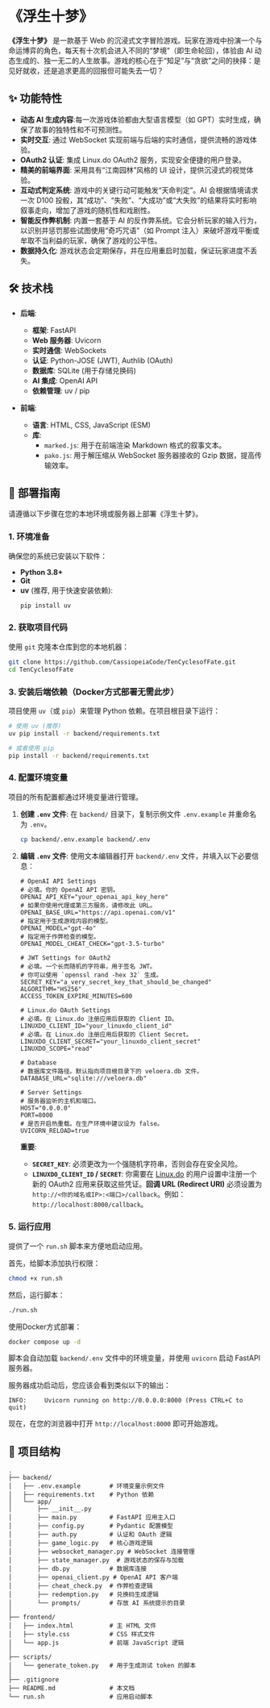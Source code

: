 # 《浮生十梦》

**《浮生十梦》** 是一款基于 Web 的沉浸式文字冒险游戏。玩家在游戏中扮演一个与命运博弈的角色，每天有十次机会进入不同的“梦境”（即生命轮回），体验由 AI 动态生成的、独一无二的人生故事。游戏的核心在于“知足”与“贪欲”之间的抉择：是见好就收，还是追求更高的回报但可能失去一切？

## ✨ 功能特性

- **动态 AI 生成内容**:每一次游戏体验都由大型语言模型（如 GPT）实时生成，确保了故事的独特性和不可预测性。
- **实时交互**: 通过 WebSocket 实现前端与后端的实时通信，提供流畅的游戏体验。
- **OAuth2 认证**: 集成 Linux.do OAuth2 服务，实现安全便捷的用户登录。
- **精美的前端界面**: 采用具有“江南园林”风格的 UI 设计，提供沉浸式的视觉体验。
- **互动式判定系统**: 游戏中的关键行动可能触发“天命判定”。AI 会根据情境请求一次 D100 投骰，其“成功”、“失败”、“大成功”或“大失败”的结果将实时影响叙事走向，增加了游戏的随机性和戏剧性。
- **智能反作弊机制**: 内置一套基于 AI 的反作弊系统。它会分析玩家的输入行为，以识别并惩罚那些试图使用“奇巧咒语”（如 Prompt 注入）来破坏游戏平衡或牟取不当利益的玩家，确保了游戏的公平性。
- **数据持久化**: 游戏状态会定期保存，并在应用重启时加载，保证玩家进度不丢失。

## 🛠️ 技术栈

- **后端**:
  - **框架**: FastAPI
  - **Web 服务器**: Uvicorn
  - **实时通信**: WebSockets
  - **认证**: Python-JOSE (JWT), Authlib (OAuth)
  - **数据库**: SQLite (用于存储兑换码)
  - **AI 集成**: OpenAI API
  - **依赖管理**: uv / pip

- **前端**:
  - **语言**: HTML, CSS, JavaScript (ESM)
  - **库**:
    - `marked.js`: 用于在前端渲染 Markdown 格式的叙事文本。
    - `pako.js`: 用于解压缩从 WebSocket 服务器接收的 Gzip 数据，提高传输效率。

## 🚀 部署指南

请遵循以下步骤在您的本地环境或服务器上部署《浮生十梦》。

### 1. 环境准备

确保您的系统已安装以下软件：

- **Python 3.8+**
- **Git**
- **uv** (推荐, 用于快速安装依赖):
  ```bash
  pip install uv
  ```

### 2. 获取项目代码

使用 `git` 克隆本仓库到您的本地机器：

```bash
git clone https://github.com/CassiopeiaCode/TenCyclesofFate.git
cd TenCyclesofFate
```

### 3. 安装后端依赖（Docker方式部署无需此步）

项目使用 `uv`（或 `pip`）来管理 Python 依赖。在项目根目录下运行：

```bash
# 使用 uv (推荐)
uv pip install -r backend/requirements.txt

# 或者使用 pip
pip install -r backend/requirements.txt
```

### 4. 配置环境变量

项目的所有配置都通过环境变量进行管理。

1.  **创建 `.env` 文件**:
    在 `backend/` 目录下，复制示例文件 `.env.example` 并重命名为 `.env`。

    ```bash
    cp backend/.env.example backend/.env
    ```

2.  **编辑 `.env` 文件**:
    使用文本编辑器打开 `backend/.env` 文件，并填入以下必要信息：

    ```dotenv
    # OpenAI API Settings
    # 必填。你的 OpenAI API 密钥。
    OPENAI_API_KEY="your_openai_api_key_here"
    # 如果你使用代理或第三方服务，请修改此 URL。
    OPENAI_BASE_URL="https://api.openai.com/v1"
    # 指定用于生成游戏内容的模型。
    OPENAI_MODEL="gpt-4o"
    # 指定用于作弊检查的模型。
    OPENAI_MODEL_CHEAT_CHECK="gpt-3.5-turbo"

    # JWT Settings for OAuth2
    # 必填。一个长而随机的字符串，用于签名 JWT。
    # 你可以使用 `openssl rand -hex 32` 生成。
    SECRET_KEY="a_very_secret_key_that_should_be_changed"
    ALGORITHM="HS256"
    ACCESS_TOKEN_EXPIRE_MINUTES=600

    # Linux.do OAuth Settings
    # 必填。在 Linux.do 注册应用后获取的 Client ID。
    LINUXDO_CLIENT_ID="your_linuxdo_client_id"
    # 必填。在 Linux.do 注册应用后获取的 Client Secret。
    LINUXDO_CLIENT_SECRET="your_linuxdo_client_secret"
    LINUXDO_SCOPE="read"

    # Database
    # 数据库文件路径。默认指向项目根目录下的 veloera.db 文件。
    DATABASE_URL="sqlite:///veloera.db"

    # Server Settings
    # 服务器监听的主机和端口。
    HOST="0.0.0.0"
    PORT=8000
    # 是否开启热重载。在生产环境中建议设为 false。
    UVICORN_RELOAD=true
    ```

    **重要**:
    - **`SECRET_KEY`**: 必须更改为一个强随机字符串，否则会存在安全风险。
    - **`LINUXDO_CLIENT_ID` / `SECRET`**: 你需要在 [Linux.do](https://linux.do/) 的用户设置中注册一个新的 OAuth2 应用来获取这些凭证。**回调 URL (Redirect URI)** 必须设置为 `http://<你的域名或IP>:<端口>/callback`。例如：`http://localhost:8000/callback`。

### 5. 运行应用

提供了一个 `run.sh` 脚本来方便地启动应用。

首先，给脚本添加执行权限：
```bash
chmod +x run.sh
```

然后，运行脚本：
```bash
./run.sh
```

使用Docker方式部署：
```bash
docker compose up -d
```

脚本会自动加载 `backend/.env` 文件中的环境变量，并使用 `uvicorn` 启动 FastAPI 服务器。

服务器成功启动后，您应该会看到类似以下的输出：
```
INFO:     Uvicorn running on http://0.0.0.0:8000 (Press CTRL+C to quit)
```

现在，在您的浏览器中打开 `http://localhost:8000` 即可开始游戏。

## 📁 项目结构

```
.
├── backend/
│   ├── .env.example        # 环境变量示例文件
│   ├── requirements.txt    # Python 依赖
│   └── app/
│       ├── __init__.py
│       ├── main.py         # FastAPI 应用主入口
│       ├── config.py       # Pydantic 配置模型
│       ├── auth.py         # 认证和 OAuth 逻辑
│       ├── game_logic.py   # 核心游戏逻辑
│       ├── websocket_manager.py # WebSocket 连接管理
│       ├── state_manager.py  # 游戏状态的保存与加载
│       ├── db.py           # 数据库连接
│       ├── openai_client.py # OpenAI API 客户端
│       ├── cheat_check.py  # 作弊检查逻辑
│       ├── redemption.py   # 兑换码生成逻辑
│       └── prompts/        # 存放 AI 系统提示的目录
│
├── frontend/
│   ├── index.html          # 主 HTML 文件
│   ├── style.css           # CSS 样式文件
│   └── app.js              # 前端 JavaScript 逻辑
│
├── scripts/
│   └── generate_token.py   # 用于生成测试 token 的脚本
│
├── .gitignore
├── README.md               # 本文档
└── run.sh                  # 应用启动脚本
```

